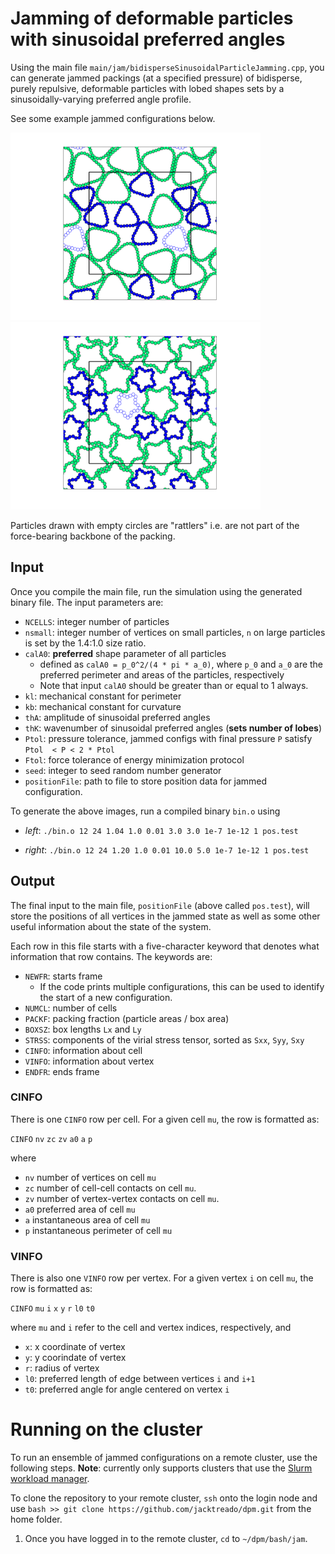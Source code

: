 # Jamming of deformable particles with sinusoidal preferred angles

Using the main file `main/jam/bidisperseSinusoidalParticleJamming.cpp`, you can generate jammed packings (at a specified pressure) of bidisperse, purely repulsive, deformable particles with lobed shapes sets by a sinusoidally-varying preferred angle profile. 

See some example jammed configurations below.

<p float="left">
  <img src="/img/jammedTriangles.png" width="400" />
  <img src="/img/jammedPentalobes.png" width="400" /> 
</p>

Particles drawn with empty circles are "rattlers" i.e. are not part of the force-bearing backbone of the packing. 

## Input

Once you compile the main file, run the simulation using the generated binary file. The input parameters are:
* `NCELLS`: integer number of particles
* `nsmall`: integer number of vertices on small particles, `n` on large particles is set by the 1.4:1.0 size ratio. 
* `calA0`: **preferred** shape parameter of all particles
	* defined as `calA0 = p_0^2/(4 * pi * a_0)`, where `p_0` and `a_0` are the preferred perimeter and areas of the particles, respectively
	* Note that input `calA0` should be greater than or equal to 1 always. 
* `kl`: mechanical constant for perimeter
* `kb`: mechanical constant for curvature
* `thA`: amplitude of sinusoidal preferred angles
* `thK`: wavenumber of sinusoidal preferred angles (**sets number of lobes**)
* `Ptol`: pressure tolerance, jammed configs with final pressure `P` satisfy `Ptol  < P < 2 * Ptol`
* `Ftol`: force tolerance of energy minimization protocol
* `seed`: integer to seed random number generator
* `positionFile`: path to file to store position data for jammed configuration. 

To generate the above images, run a compiled binary `bin.o` using

* _left_: `./bin.o 12 24 1.04 1.0 0.01 3.0 3.0 1e-7 1e-12 1 pos.test`

* _right_: `./bin.o 12 24 1.20 1.0 0.01 10.0 5.0 1e-7 1e-12 1 pos.test`

## Output

The final input to the main file, `positionFile` (above called `pos.test`), will store the positions of all vertices in the jammed state as well as some other useful information about the state of the system. 

Each row in this file starts with a five-character keyword that denotes what information that row contains. The keywords are:
* `NEWFR`: starts frame
	* If the code prints multiple configurations, this can be used to identify the start of a new configuration.
* `NUMCL`: number of cells
* `PACKF`: packing fraction (particle areas / box area)
* `BOXSZ`: box lengths `Lx` and `Ly`
* `STRSS`: components of the virial stress tensor, sorted as `Sxx`, `Syy`, `Sxy`
* `CINFO`: information about cell
* `VINFO`: information about vertex 
* `ENDFR`: ends frame

### CINFO 

There is one `CINFO` row per cell. For a given cell `mu`, the row is formatted as:

`CINFO` `nv` `zc` `zv` `a0` `a` `p`

where
* `nv` number of vertices on cell `mu`
* `zc` number of cell-cell contacts on cell `mu`. 
* `zv` number of vertex-vertex contacts on cell `mu`.
* `a0` preferred area of cell `mu`
* `a` instantaneous area of cell `mu`
* `p` instantaneous perimeter of cell `mu`

### VINFO

There is also one `VINFO` row per vertex. For a given vertex `i` on cell `mu`, the row is formatted as:

`CINFO` `mu` `i` `x` `y` `r` `l0` `t0`

where `mu` and `i` refer to the cell and vertex indices, respectively, and
* `x`: x coordinate of vertex
* `y`: y coorindate of vertex
* `r`: radius of vertex
* `l0`: preferred length of edge between vertices `i` and `i+1`
* `t0`: preferred angle for angle centered on vertex `i`


# Running on the cluster

To run an ensemble of jammed configurations on a remote cluster, use the following steps. **Note**: currently only supports clusters that use the [Slurm workload manager](https://slurm.schedmd.com/). 

To clone the repository to your remote cluster, `ssh` onto the login node and use ```bash >> git clone https://github.com/jacktreado/dpm.git``` from the home folder. 

1. Once you have logged in to the remote cluster, `cd` to `~/dpm/bash/jam`.







